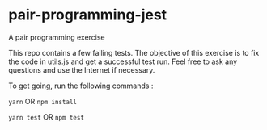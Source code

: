 # pair-programming-jest
A pair programming exercise 

This repo contains a few failing tests. The objective of this exercise is to fix the code in utils.js and get a successful test run. Feel free to ask any questions and use the Internet if necessary. 

To get going, run the following commands :

`yarn` OR `npm install`

`yarn test` OR `npm test`
